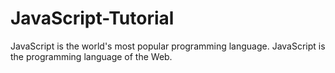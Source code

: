 # JavaScript-Tutorial
JavaScript is the world's most popular programming language.  JavaScript is the programming language of the Web.

